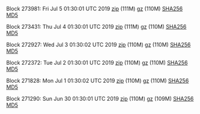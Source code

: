 Block 273981: Fri Jul  5 01:30:01 UTC 2019 [zip](https://files.01coin.io/mainnet/2019-07-05/bootstrap.dat.zip) (111M) [gz](https://files.01coin.io/mainnet/2019-07-05/bootstrap.dat.tar.gz) (110M) [SHA256](https://files.01coin.io/mainnet/2019-07-05/sha256.txt) [MD5](https://files.01coin.io/mainnet/2019-07-05/md5.txt)

Block 273431: Thu Jul  4 01:30:01 UTC 2019 [zip](https://files.01coin.io/mainnet/2019-07-04/bootstrap.dat.zip) (111M) [gz](https://files.01coin.io/mainnet/2019-07-04/bootstrap.dat.tar.gz) (110M) [SHA256](https://files.01coin.io/mainnet/2019-07-04/sha256.txt) [MD5](https://files.01coin.io/mainnet/2019-07-04/md5.txt)

Block 272927: Wed Jul  3 01:30:02 UTC 2019 [zip](https://files.01coin.io/mainnet/2019-07-03/bootstrap.dat.zip) (110M) [gz](https://files.01coin.io/mainnet/2019-07-03/bootstrap.dat.tar.gz) (110M) [SHA256](https://files.01coin.io/mainnet/2019-07-03/sha256.txt) [MD5](https://files.01coin.io/mainnet/2019-07-03/md5.txt)

Block 272372: Tue Jul  2 01:30:01 UTC 2019 [zip](https://files.01coin.io/mainnet/2019-07-02/bootstrap.dat.zip) (110M) [gz](https://files.01coin.io/mainnet/2019-07-02/bootstrap.dat.tar.gz) (110M) [SHA256](https://files.01coin.io/mainnet/2019-07-02/sha256.txt) [MD5](https://files.01coin.io/mainnet/2019-07-02/md5.txt)

Block 271828: Mon Jul  1 01:30:02 UTC 2019 [zip](https://files.01coin.io/mainnet/2019-07-01/bootstrap.dat.zip) (110M) [gz](https://files.01coin.io/mainnet/2019-07-01/bootstrap.dat.tar.gz) (110M) [SHA256](https://files.01coin.io/mainnet/2019-07-01/sha256.txt) [MD5](https://files.01coin.io/mainnet/2019-07-01/md5.txt)

Block 271290: Sun Jun 30 01:30:01 UTC 2019 [zip](https://files.01coin.io/mainnet/2019-06-30/bootstrap.dat.zip) (110M) [gz](https://files.01coin.io/mainnet/2019-06-30/bootstrap.dat.tar.gz) (109M) [SHA256](https://files.01coin.io/mainnet/2019-06-30/sha256.txt) [MD5](https://files.01coin.io/mainnet/2019-06-30/md5.txt)

